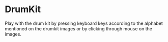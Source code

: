 # DrumKit

Play with the drum kit by pressing keyboard keys according to the alphabet mentioned on the drumkit images or by clicking through mouse on the images.
